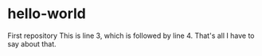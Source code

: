 # hello-world
First repository
This is line 3,
which is followed by line 4.
That's all I have to say about that.
